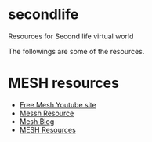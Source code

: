 # secondlife
Resources for Second life virtual world

The followings are some of the resources.

# MESH resources

* [Free Mesh Youtube site](https://www.youtube.com/watch?v=Jzmzv32SS4k)
* [Messh Resource](https://marketplace.secondlife.com/p/Omega-System-Kit-Maitreya/6709966?id=6709966&slug=Omega-System-Kit-Maitreya)
* [Mesh Blog](https://ryanschultz.com/2018/09/24/second-life-steals-deals-and-freebies-free-mesh-heads-and-bodies-for-female-second-life-avatars/)
* [MESH Resources](https://www.hypergridbusiness.com/2017/01/mesh-bodies-available-in-opensim/)
